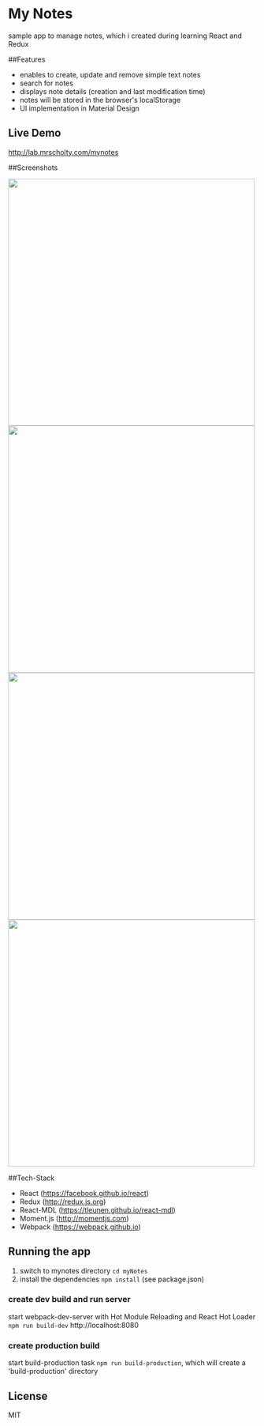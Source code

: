 # My Notes

sample app to manage notes, which i created during learning React and Redux

##Features
- enables to create, update and remove simple text notes
- search for notes
- displays note details (creation and last modification time)
- notes will be stored in the browser's localStorage
- UI implementation in Material Design

## Live Demo
http://lab.mrscholty.com/mynotes

##Screenshots
<div>
<img width="500" src="https://raw.githubusercontent.com/scholty/mynotes/master/assets/screen-add.png" border="0" />
<img width="500" src="https://raw.githubusercontent.com/scholty/mynotes/master/assets/screen-list.png" border="0" />
</div>
<div>
<img width="500" src="https://raw.githubusercontent.com/scholty/mynotes/master/assets/screen-search.png" border="0" />
<img width="500" src="https://raw.githubusercontent.com/scholty/mynotes/master/assets/screen-update.png" border="0" />
</div>

##Tech-Stack
- React (https://facebook.github.io/react)
- Redux (http://redux.js.org)
- React-MDL (https://tleunen.github.io/react-mdl)
- Moment.js (http://momentjs.com)
- Webpack (https://webpack.github.io)

## Running the app

1. switch to mynotes directory `cd myNotes`
2. install the dependencies `npm install` (see package.json)

### create dev build and run server
start webpack-dev-server with Hot Module Reloading and React Hot Loader `npm run build-dev`
http://localhost:8080

### create production build
start build-production task `npm run build-production`, which will create a 'build-production' directory

## License

MIT